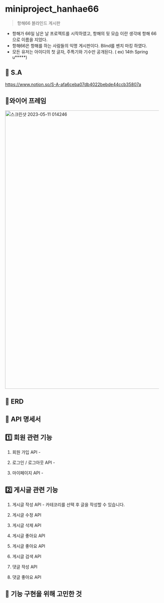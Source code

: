 # miniproject_hanhae66
> 항해66 블라인드 게시판
  - 항해가 66일 남은 날 프로젝트를 시작하였고, 항해의 뒷 모습 이란 생각에 항해 66으로 이름을 지었다.
  - 항해66은 항해를 하는 사람들의 익명 게시판이다. Blind를 벤치 마킹 하였다. 
  - 모든 유저는 아이디의 첫 글자, 주특기와 기수만 공개된다.  ( ex) 14th Spring u*****)

## 📃 S.A
https://www.notion.so/S-A-afa6ceba07db4022bebde44ccb35807a

## 📜와이어 프레임

<img width="913" alt="스크린샷 2023-05-11 014246" src="https://github.com/seunghee58/miniproject_hanhae66/assets/129656095/b30b6beb-c5e0-4635-b1ab-7bc7847a0d3a">

## 📰 ERD

## 📖 API 명세서

## 1️⃣ 회원 관련 기능
  1. 회원 가입 API
    - 
    
  2. 로그인 / 로그아웃 API
    - 

  3. 마이페이지 API
    - 
  
## 2️⃣ 게시글 관련 기능
  1. 게시글 작성 API
    - 카테코리를 선택 후 글을 작성할 수 있습니다.
  
  2. 게시글 수정 API
    
  3. 게시글 삭제 API
    
  4. 게시글 좋아요 API
    
  5. 게시글 좋아요 API
  
  6. 게시글 검색 API
  
  7. 댓글 작성 API

  8. 댓글 좋아요 API

## 🚩 기능 구현을 위해 고민한 것
  
